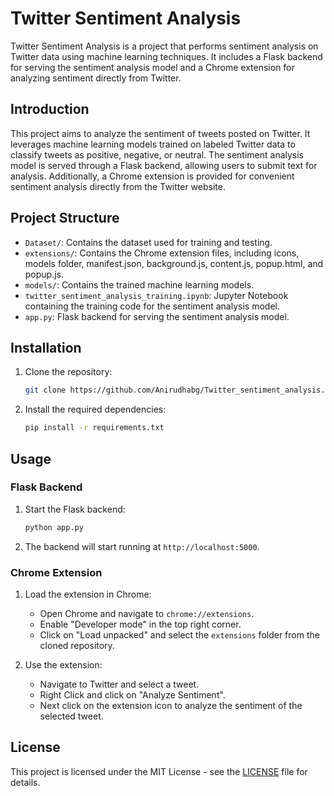 # Twitter Sentiment Analysis

Twitter Sentiment Analysis is a project that performs sentiment analysis on Twitter data using machine learning techniques. It includes a Flask backend for serving the sentiment analysis model and a Chrome extension for analyzing sentiment directly from Twitter.

## Introduction

This project aims to analyze the sentiment of tweets posted on Twitter. It leverages machine learning models trained on labeled Twitter data to classify tweets as positive, negative, or neutral. The sentiment analysis model is served through a Flask backend, allowing users to submit text for analysis. Additionally, a Chrome extension is provided for convenient sentiment analysis directly from the Twitter website.

## Project Structure

- `Dataset/`: Contains the dataset used for training and testing.
- `extensions/`: Contains the Chrome extension files, including icons, models folder, manifest.json, background.js, content.js, popup.html, and popup.js.
- `models/`: Contains the trained machine learning models.
- `twitter_sentiment_analysis_training.ipynb`: Jupyter Notebook containing the training code for the sentiment analysis model.
- `app.py`: Flask backend for serving the sentiment analysis model.

## Installation

1. Clone the repository:

   ```bash
   git clone https://github.com/Anirudhabg/Twitter_sentiment_analysis.git
   ```

2. Install the required dependencies:

   ```bash
   pip install -r requirements.txt
   ```

## Usage

### Flask Backend

1. Start the Flask backend:

   ```bash
   python app.py
   ```

2. The backend will start running at `http://localhost:5000`.

### Chrome Extension

1. Load the extension in Chrome:
   - Open Chrome and navigate to `chrome://extensions`.
   - Enable "Developer mode" in the top right corner.
   - Click on "Load unpacked" and select the `extensions` folder from the cloned repository.

2. Use the extension:
   - Navigate to Twitter and select a tweet.
   - Right Click and click on "Analyze Sentiment".
   - Next click on the extension icon to analyze the sentiment of the selected tweet.

## License

This project is licensed under the MIT License - see the [LICENSE](LICENSE) file for details.

